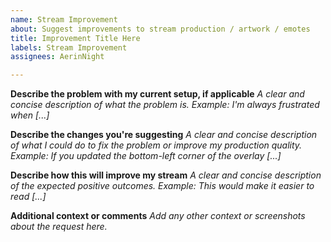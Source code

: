 ```yaml
---
name: Stream Improvement
about: Suggest improvements to stream production / artwork / emotes
title: Improvement Title Here
labels: Stream Improvement
assignees: AerinNight

---
```


**Describe the problem with my current setup, if applicable**
*A clear and concise description of what the problem is. Example: I'm always frustrated when [...]*

**Describe the changes you're suggesting**
*A clear and concise description of what I could do to fix the problem or improve my production quality. Example: If you updated the bottom-left corner of the overlay [...]*

**Describe how this will improve my stream**
*A clear and concise description of the expected positive outcomes. Example: This would make it easier to read [...]*

**Additional context or comments**
*Add any other context or screenshots about the request here.*
